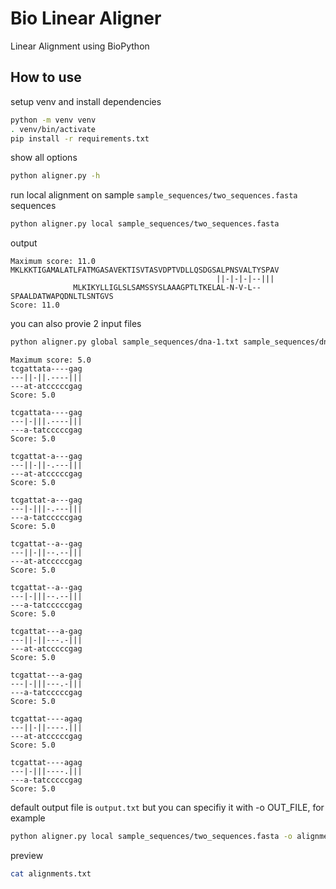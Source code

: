 # Bio Linear Aligner
Linear Alignment using BioPython

## How to use

setup venv and install dependencies
```sh
python -m venv venv
. venv/bin/activate
pip install -r requirements.txt
```

show all options
```sh
python aligner.py -h
```

run local alignment on sample `sample_sequences/two_sequences.fasta` sequences
```sh
python aligner.py local sample_sequences/two_sequences.fasta
```

output
```
Maximum score: 11.0
MKLKKTIGAMALATLFATMGASAVEKTISVTASVDPTVDLLQSDGSALPNSVALTYSPAV                   
                                              ||-|-|-|--|||                    
              MLKIKYLLIGLSLSAMSSYSLAAAGPTLTKELAL-N-V-L--SPAALDATWAPQDNLTLSNTGVS
Score: 11.0
```

you can also provie 2 input files
```sh
python aligner.py global sample_sequences/dna-1.txt sample_sequences/dna-2.txt
```

```output
Maximum score: 5.0
tcgattata----gag
---||-||.----|||
---at-atcccccgag
Score: 5.0

tcgattata----gag
---|-|||.----|||
---a-tatcccccgag
Score: 5.0

tcgattat-a---gag
---||-||-.---|||
---at-atcccccgag
Score: 5.0

tcgattat-a---gag
---|-|||-.---|||
---a-tatcccccgag
Score: 5.0

tcgattat--a--gag
---||-||--.--|||
---at-atcccccgag
Score: 5.0

tcgattat--a--gag
---|-|||--.--|||
---a-tatcccccgag
Score: 5.0

tcgattat---a-gag
---||-||---.-|||
---at-atcccccgag
Score: 5.0

tcgattat---a-gag
---|-|||---.-|||
---a-tatcccccgag
Score: 5.0

tcgattat----agag
---||-||----.|||
---at-atcccccgag
Score: 5.0

tcgattat----agag
---|-|||----.|||
---a-tatcccccgag
Score: 5.0
```

default output file is `output.txt` but you can specifiy it with -o OUT_FILE, for example
```sh
python aligner.py local sample_sequences/two_sequences.fasta -o alignments.txt
```

preview
```sh
cat alignments.txt
```